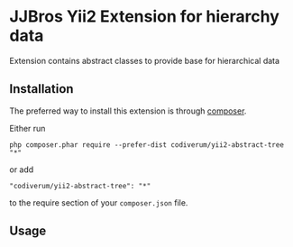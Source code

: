 JJBros Yii2 Extension for hierarchy data
========================================
Extension contains abstract classes to provide base for hierarchical data

Installation
------------

The preferred way to install this extension is through [composer](http://getcomposer.org/download/).

Either run

```
php composer.phar require --prefer-dist codiverum/yii2-abstract-tree "*"
```

or add

```
"codiverum/yii2-abstract-tree": "*"
```

to the require section of your `composer.json` file.


Usage
-----
